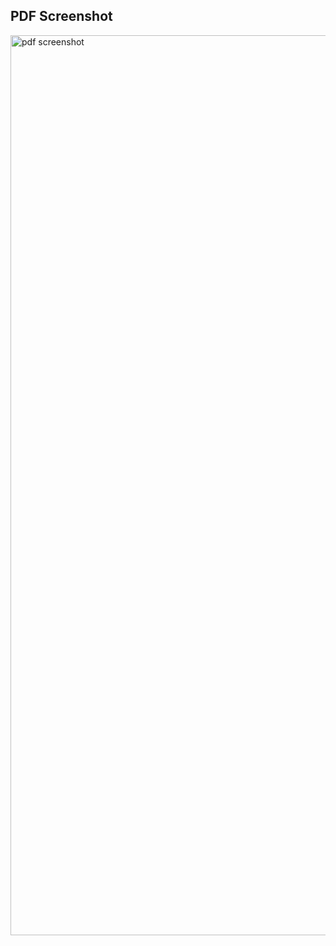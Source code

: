 ## PDF Screenshot

<img width="1440" alt="pdf screenshot" src="https://user-images.githubusercontent.com/6687820/68998968-21c7b500-08f4-11ea-81d7-3da5748637a9.png">
